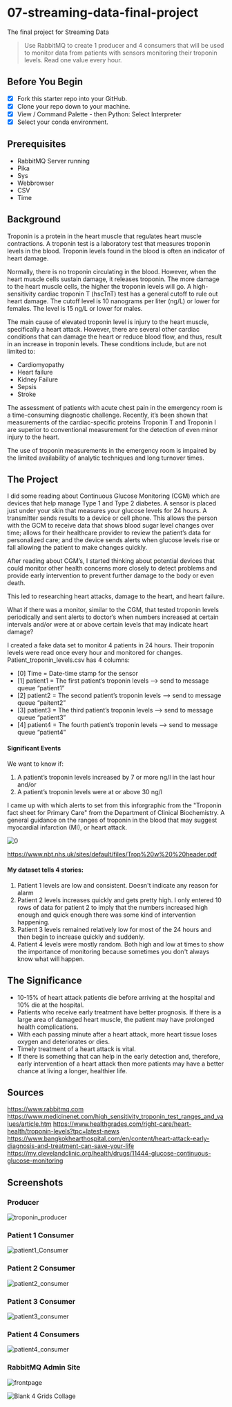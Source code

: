 # 07-streaming-data-final-project
The final project for Streaming Data
> Use RabbitMQ to create 1 producer and 4 consumers that will be used to monitor data from patients with sensors monitoring their troponin levels. Read one value every hour.

## Before You Begin
- [x] Fork this starter repo into your GitHub.
- [x] Clone your repo down to your machine.
- [x] View / Command Palette - then Python: Select Interpreter
- [x] Select your conda environment. 

## Prerequisites
* RabbitMQ Server running
* Pika
* Sys
* Webbrowser
* CSV
* Time

## Background
Troponin is a protein in the heart muscle that regulates heart muscle contractions. A troponin test is a laboratory test that measures troponin levels in the blood. Troponin levels found in the blood is often an indicator of heart damage.

Normally, there is no troponin circulating in the blood. However, when the heart muscle cells sustain damage, it releases troponin. The more damage to the heart muscle cells, the higher the troponin levels will go. A high-sensitivity cardiac troponin T (hscTnT) test has a general cutoff to rule out heart damage. The cutoff level is 10 nanograms per liter (ng/L) or lower for females. The level is 15 ng/L or lower for males.

The main cause of elevated troponin level is injury to the heart muscle, specifically a heart attack. However, there are several other cardiac conditions that can damage the heart or reduce blood flow, and thus, result in an increase in troponin levels. These conditions include, but are not limited to:
*	Cardiomyopathy
*	Heart failure
*	Kidney Failure
*	Sepsis
*	Stroke

The assessment of patients with acute chest pain in the emergency room is a time-consuming diagnostic challenge. Recently, it’s been shown that measurements of the cardiac-specific proteins Troponin T and Troponin I are superior to conventional measurement for the detection of even minor injury to the heart.

The use of troponin measurements in the emergency room is impaired by the limited availability of analytic techniques and long turnover times.

## The Project

I did some reading about Continuous Glucose Monitoring (CGM) which are devices that help manage Type 1 and Type 2 diabetes. A sensor is placed just under your skin that measures your glucose levels for 24 hours. A transmitter sends results to a device or cell phone. This allows the person with the GCM to receive data that shows blood sugar level changes over time; allows for their healthcare provider to review the patient’s data for personalized care; and the device sends alerts when glucose levels rise or fall allowing the patient to make changes quickly.

After reading about CGM’s, I started thinking about potential devices that could monitor other health concerns more closely to detect problems and provide early intervention to prevent further damage to the body or even death.

This led to researching heart attacks, damage to the heart, and heart failure.

What if there was a monitor, similar to the CGM, that tested troponin levels periodically and sent alerts to doctor’s when numbers increased at certain intervals and/or were at or above certain levels that may indicate heart damage?

I created a fake data set to monitor 4 patients in 24 hours. Their troponin levels were read once every hour and monitored for changes. Patient_troponin_levels.csv has 4 columns:
* [0] Time = Date-time stamp for the sensor
* [1] patient1 = The first patient’s troponin levels --> send to message queue “patient1”
* [2] patient2 = The second patient’s troponin levels --> send to message queue “paitent2”
* [3] patient3 = The third patient’s troponin levels --> send to message queue “patient3” 
* [4] patient4 = The fourth patient’s troponin levels --> send to message queue “patient4”

#### Significant Events
We want to know if:
1. A patient’s troponin levels increased by 7 or more ng/l in the last hour and/or
1. A patient’s troponin levels were at or above 30 ng/l

I came up with which alerts to set from this inforgraphic from the "Troponin fact sheet for Primary Care" from the Department of Clinical Biochemistry. A general guidance on the ranges of troponin in the blood that may suggest myocardial infarction (MI), or heart attack.

![0](https://user-images.githubusercontent.com/105391626/222038771-94380cb3-32f8-4a1f-acca-6af21a4ddd37.jpeg)

https://www.nbt.nhs.uk/sites/default/files/Trop%20w%20%20header.pdf

#### My dataset tells 4 stories:
1. Patient 1 levels are low and consistent. Doesn't indicate any reason for alarm
2. Patient 2 levels increases quickly and gets pretty high. I only entered 10 rows of data for patient 2 to imply that the numbers increased high enough and quick enough there was some kind of intervention happening.
3. Patient 3 levels remained  relatively low for most of the 24 hours and then begin to increase quickly and suddenly.
4. Patient 4 levels were mostly random. Both high and low at times to show the importance of monitoring because sometimes you don't always know what will happen.

## The Significance
* 10-15% of heart attack patients die before arriving at the hospital and 10% die at the hospital. 
* Patients who receive early treatment have better prognosis. If there is a large area of damaged heart muscle, the patient may have prolonged health complications.
* With each passing minute after a heart attack, more heart tissue loses oxygen and deteriorates or dies.
* Timely treatment of a heart attack is vital. 
* If there is something that can help in the early detection and, therefore, early intervention of a heart attack then more patients may have a better chance at living a longer, healthier life.

## Sources
https://www.rabbitmq.com
https://www.medicinenet.com/high_sensitivity_troponin_test_ranges_and_values/article.htm
https://www.healthgrades.com/right-care/heart-health/troponin-levels?tpc=latest-news
https://www.bangkokhearthospital.com/en/content/heart-attack-early-diagnosis-and-treatment-can-save-your-life
https://my.clevelandclinic.org/health/drugs/11444-glucose-continuous-glucose-monitoring

## Screenshots

### Producer
![troponin_producer](https://user-images.githubusercontent.com/105391626/222039679-bc5a6b56-2075-4e0c-aca1-8bad68fe9c3c.png)

### Patient 1 Consumer
![patient1_Consumer](https://user-images.githubusercontent.com/105391626/222039712-1ddafc2c-c273-4be2-b08d-a0cea5a6d799.png)

### Patient 2 Consumer
![patient2_consumer](https://user-images.githubusercontent.com/105391626/222039749-11ce6815-31f5-4b8c-9bbe-74cba93aab6f.png)

### Patient 3 Consumer
![patient3_consumer](https://user-images.githubusercontent.com/105391626/222040541-249f7a04-08ae-4ce6-bb81-a708d44ab64e.png)

### Patient 4 Consumers
![patient4_consumer](https://user-images.githubusercontent.com/105391626/222040566-c951a811-d9d4-4e81-a437-d917b2f646d8.png)

### RabbitMQ Admin Site
![frontpage](https://user-images.githubusercontent.com/105391626/222040678-9e4b48e3-365f-493d-b610-b62547ed56cb.png)

![Blank 4 Grids Collage](https://user-images.githubusercontent.com/105391626/222040647-fe175866-a433-47ca-ac33-5e3e2ddc51ad.png)
